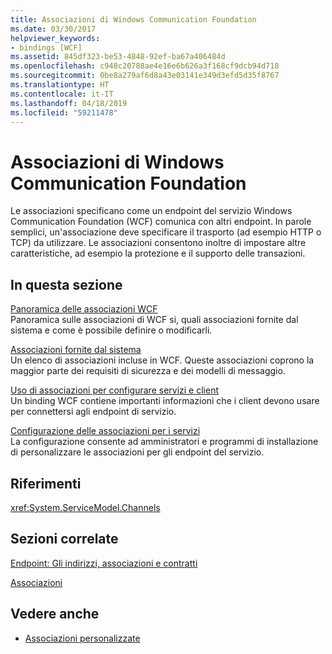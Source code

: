 ```yaml
---
title: Associazioni di Windows Communication Foundation
ms.date: 03/30/2017
helpviewer_keywords:
- bindings [WCF]
ms.assetid: 845df323-be53-4848-92ef-ba67a406484d
ms.openlocfilehash: c948c20788ae4e16e6b626a3f168cf9dcb94d718
ms.sourcegitcommit: 0be8a279af6d8a43e03141e349d3efd5d35f8767
ms.translationtype: HT
ms.contentlocale: it-IT
ms.lasthandoff: 04/18/2019
ms.locfileid: "59211478"
---
```

# <a name="windows-communication-foundation-bindings"></a>Associazioni di Windows Communication Foundation
Le associazioni specificano come un endpoint del servizio Windows Communication Foundation (WCF) comunica con altri endpoint. In parole semplici, un'associazione deve specificare il trasporto (ad esempio HTTP o TCP) da utilizzare. Le associazioni consentono inoltre di impostare altre caratteristiche, ad esempio la protezione e il supporto delle transazioni.  
  
## <a name="in-this-section"></a>In questa sezione  
 [Panoramica delle associazioni WCF](../../../docs/framework/wcf/bindings-overview.md)  
 Panoramica sulle associazioni di WCF si, quali associazioni fornite dal sistema e come è possibile definire o modificarli.  
  
 [Associazioni fornite dal sistema](../../../docs/framework/wcf/system-provided-bindings.md)  
 Un elenco di associazioni incluse in WCF. Queste associazioni coprono la maggior parte dei requisiti di sicurezza e dei modelli di messaggio.  
  
 [Uso di associazioni per configurare servizi e client](../../../docs/framework/wcf/using-bindings-to-configure-services-and-clients.md)  
 Un binding WCF contiene importanti informazioni che i client devono usare per connettersi agli endpoint di servizio.  
  
 [Configurazione delle associazioni per i servizi](../../../docs/framework/wcf/configuring-bindings-for-wcf-services.md)  
 La configurazione consente ad amministratori e programmi di installazione di personalizzare le associazioni per gli endpoint del servizio.  
  
## <a name="reference"></a>Riferimenti  
 <xref:System.ServiceModel.Channels>  
  
## <a name="related-sections"></a>Sezioni correlate  
 [Endpoint: Gli indirizzi, associazioni e contratti](../../../docs/framework/wcf/feature-details/endpoints-addresses-bindings-and-contracts.md)  
  
 [Associazioni](../../../docs/framework/wcf/feature-details/bindings.md)  
  
## <a name="see-also"></a>Vedere anche

- [Associazioni personalizzate](../../../docs/framework/wcf/extending/custom-bindings.md)
